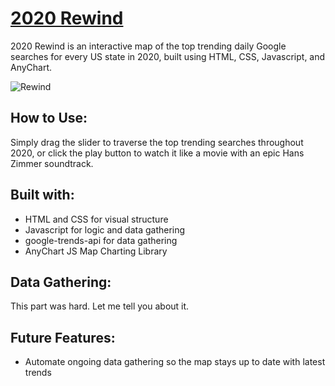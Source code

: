# [2020 Rewind](https://kaycbas.github.io/2020Rewind/)

2020 Rewind is an interactive map of the top trending daily Google searches for every US state in 2020, built using HTML, CSS, Javascript, and AnyChart.

![Rewind](https://github.com/kaycbas/2020Rewind/blob/main/readme/rewind.gif)

## How to Use:

Simply drag the slider to traverse the top trending searches throughout 2020, or click the play button to watch it like a movie with an epic Hans Zimmer soundtrack.

## Built with:

- HTML and CSS for visual structure
- Javascript for logic and data gathering
- google-trends-api for data gathering
- AnyChart JS Map Charting Library

## Data Gathering:

This part was hard. Let me tell you about it.

## Future Features:
- Automate ongoing data gathering so the map stays up to date with latest trends
